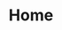 ---
layout: home
title: Home
landing-title: Welcome to JoelHay.com
description: 
image: null
author: null
show_tile: false
comments: true
---